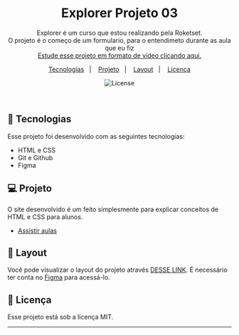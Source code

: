 <h1 align="center"> Explorer Projeto 03</h1>

<p align="center">
Explorer é um curso que estou realizando pela Roketset. <br/>
  O projeto é o começo de um formulario, para o entendimeto durante as aula que eu fiz <br/>
<a href="https://app.rocketseat.com.br/classroom/stage-02/group/conhecendo-novos-conceitos-de-html-e-css/lesson/apresentando-o-projeto-02">Estude esse projeto em formato de vídeo clicando aqui.</a>
</p>

<p align="center">
  <a href="#-tecnologias">Tecnologias</a>&nbsp;&nbsp;&nbsp;|&nbsp;&nbsp;&nbsp;
  <a href="#-projeto">Projeto</a>&nbsp;&nbsp;&nbsp;|&nbsp;&nbsp;&nbsp;
  <a href="#-layout">Layout</a>&nbsp;&nbsp;&nbsp;|&nbsp;&nbsp;&nbsp;
  <a href="#memo-licença">Licença</a>
</p>

<p align="center">
  <img alt="License" src="https://img.shields.io/static/v1?label=license&message=MIT&color=49AA26&labelColor=000000">
</p>

<br>

## 🚀 Tecnologias

Esse projeto foi desenvolvido com as seguintes tecnologias:

- HTML e CSS
- Git e Github
- Figma

## 💻 Projeto

O site desenvolvido é um feito simplesmente para explicar conceitos de HTML e CSS para alunos.

- [Assistir aulas](https://app.rocketseat.com.br/classroom/stage-03/group/formularios-validacoes-e-customizacoes/challenge/criando-formularios)

## 🔖 Layout

Você pode visualizar o layout do projeto através [DESSE LINK](https://www.figma.com/design/ZrGNZBbhEkbBSCvGSWQUzl/Explorer-Stage-03-Projeto-01-(Copy)?node-id=0-1&t=rWML5RYpSa56Q5cd-0). É necessário ter conta no [Figma](https://figma.com) para acessá-lo.

## :memo: Licença

Esse projeto está sob a licença MIT.

---
